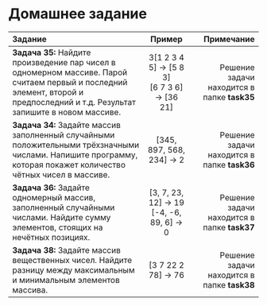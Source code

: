 # Домашнее задание

**Задание**|**Пример**|**Примечание**
:-|:-:|-:
**Задача 35:** Найдите произведение пар чисел в одномерном массиве. Парой считаем первый и последний элемент, второй и предпоследний и т.д. Результат запишите в новом массиве.| 3[1 2 3 4 5] -> [5 8 3] <br> [6 7 3 6] -> [36 21] | Решение задачи находится в папке **task35**
**Задача 34:** Задайте массив заполненный случайными положительными трёхзначными числами. Напишите программу, которая покажет количество чётных чисел в массиве.| [345, 897, 568, 234] -> 2 | Решение задачи находится в папке **task36**
**Задача 36:** Задайте одномерный массив, заполненный случайными числами. Найдите сумму элементов, стоящих на нечётных позициях. | [3, 7, 23, 12] -> 19 <br> [-4, -6, 89, 6] -> 0 | Решение задачи находится в папке **task37**
**Задача 38:** Задайте массив вещественных чисел. Найдите разницу между максимальным и минимальным элементов массива. | [3 7 22 2 78] -> 76 | Решение задачи находится в папке **task38**